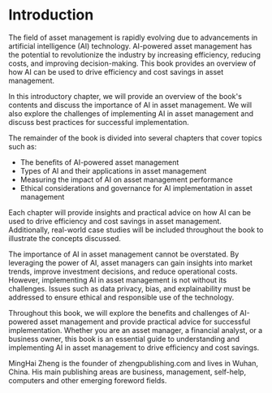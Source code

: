 # Introduction

The field of asset management is rapidly evolving due to advancements in artificial intelligence (AI) technology. AI-powered asset management has the potential to revolutionize the industry by increasing efficiency, reducing costs, and improving decision-making. This book provides an overview of how AI can be used to drive efficiency and cost savings in asset management.

In this introductory chapter, we will provide an overview of the book's contents and discuss the importance of AI in asset management. We will also explore the challenges of implementing AI in asset management and discuss best practices for successful implementation.

The remainder of the book is divided into several chapters that cover topics such as:

* The benefits of AI-powered asset management
* Types of AI and their applications in asset management
* Measuring the impact of AI on asset management performance
* Ethical considerations and governance for AI implementation in asset management

Each chapter will provide insights and practical advice on how AI can be used to drive efficiency and cost savings in asset management. Additionally, real-world case studies will be included throughout the book to illustrate the concepts discussed.

The importance of AI in asset management cannot be overstated. By leveraging the power of AI, asset managers can gain insights into market trends, improve investment decisions, and reduce operational costs. However, implementing AI in asset management is not without its challenges. Issues such as data privacy, bias, and explainability must be addressed to ensure ethical and responsible use of the technology.

Throughout this book, we will explore the benefits and challenges of AI-powered asset management and provide practical advice for successful implementation. Whether you are an asset manager, a financial analyst, or a business owner, this book is an essential guide to understanding and implementing AI in asset management to drive efficiency and cost savings.

MingHai Zheng is the founder of zhengpublishing.com and lives in Wuhan, China. His main publishing areas are business, management, self-help, computers and other emerging foreword fields.
